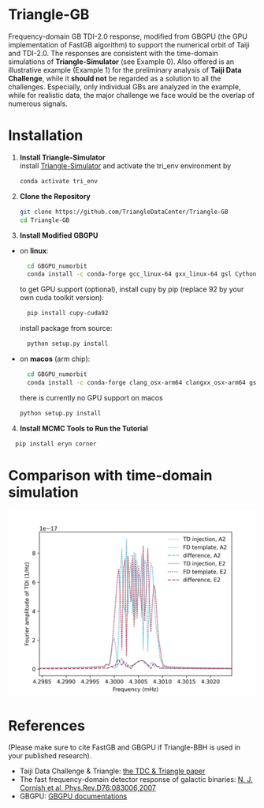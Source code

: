 # Triangle-GB
Frequency-domain GB TDI-2.0 response, modified from GBGPU (the GPU implementation of FastGB algorithm) to support the numerical orbit of Taiji and TDI-2.0. 
The responses are consistent with the time-domain simulations of **Triangle-Simulator** (see Example 0). 
Also offered is an illustrative example (Example 1) for the preliminary analysis of **Taiji Data Challenge**, while it **should not** be regarded as a solution to all the challenges. 
Especially, only individual GBs are analyzed in the example, while for realistic data, the major challenge we face would be the overlap of numerous signals. 

# Installation 
1. **Install Triangle-Simulator**    
   install [Triangle-Simulator](https://github.com/TriangleDataCenter/Triangle-Simulator) and activate the tri_env environment by
   ```sh 
   conda activate tri_env 
   ```
2. **Clone the Repository**    
   ```sh
   git clone https://github.com/TriangleDataCenter/Triangle-GB
   cd Triangle-GB
   ```
3. **Install Modified GBGPU**    
- on **linux**:   
  ```sh
    cd GBGPU_numorbit
    conda install -c conda-forge gcc_linux-64 gxx_linux-64 gsl Cython
  ```
  to get GPU support (optional), install cupy by pip (replace 92 by your own cuda toolkit version): 
  ```sh
    pip install cupy-cuda92
  ```
  install package from source:
  ```sh
    python setup.py install
  ```
  
- on **macos** (arm chip):
  ```sh
    cd GBGPU_numorbit
    conda install -c conda-forge clang_osx-arm64 clangxx_osx-arm64 gsl Cython
  ```
  there is currently no GPU support on macos
    ```sh
    python setup.py install
  ```

4. **Install MCMC Tools to Run the Tutorial**
  ```sh
    pip install eryn corner
  ```

# Comparison with time-domain simulation 
![image](Figures/TD_vs_FD.jpg)

# References 
(Please make sure to cite FastGB and GBGPU if Triangle-BBH is used in your published research).

- Taiji Data Challenge \& Triangle: [the TDC \& Triangle paper](TBD)
- The fast frequency-domain detector response of galactic binaries: [N. J. Cornish et al, Phys.Rev.D76:083006,2007](https://doi.org/10.1103/PhysRevD.76.083006)
- GBGPU: [GBGPU documentations](https://mikekatz04.github.io/GBGPU/html/index.html)

